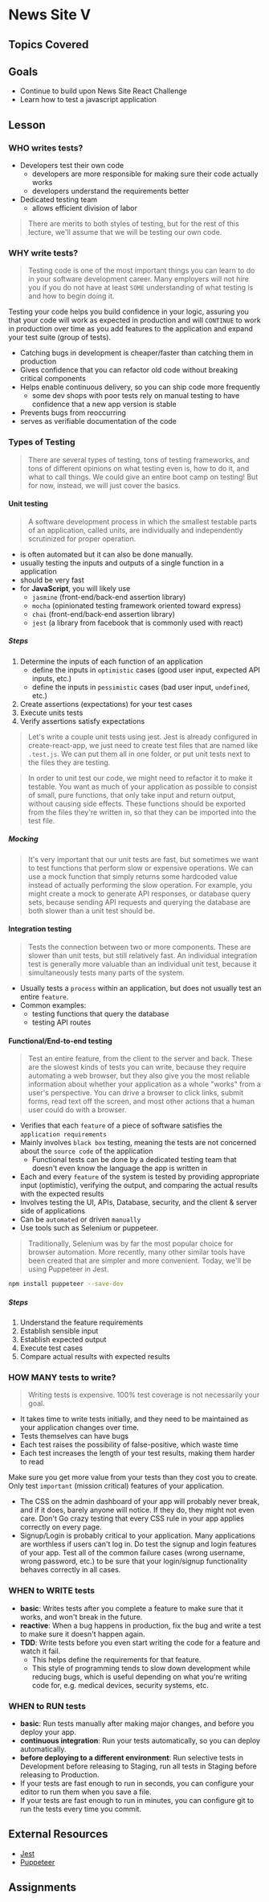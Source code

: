# News Site V

## Topics Covered

## Goals
- Continue to build upon News Site React Challenge
- Learn how to test a javascript application

## Lesson

### WHO writes tests?
- Developers test their own code
  - developers are more responsible for making sure their code actually works
  - developers understand the requirements better
- Dedicated testing team
  - allows efficient division of labor

> There are merits to both styles of testing, but for the rest of this lecture, we'll assume that we will be testing our own code. 

### WHY write tests?
> Testing code is one of the most important things you can learn to do in your software development career. Many employers will not hire you if you do not have at least `SOME` understanding of what testing is and how to begin doing it.

Testing your code helps you build confidence in your logic, assuring you that your code will work as expected in production and will `CONTINUE` to work in production over time as you add features to the application and expand your test suite (group of tests). 

- Catching bugs in development is cheaper/faster than catching them in production
- Gives confidence that you can refactor old code without breaking critical components
- Helps enable continuous delivery, so you can ship code more frequently
  - some dev shops with poor tests rely on manual testing to have confidence that a new app version is stable
- Prevents bugs from reoccurring
- serves as verifiable documentation of the code

### Types of Testing
> There are several types of testing, tons of testing frameworks, and tons of different opinions on what testing even is, how to do it, and what to call things. We could give an entire boot camp on testing! But for now, instead, we will just cover the basics.

#### Unit testing
> A software development process in which the smallest testable parts of an application, called units, are individually and independently scrutinized for proper operation.

- is often automated but it can also be done manually.
- usually testing the inputs and outputs of a single function in a application
- should be very fast
- for **JavaScript**, you will likely use
    - `jasmine` (front-end/back-end assertion library)
    - `mocha` (opinionated testing framework oriented toward express)
    - `chai` (front-end/back-end assertion library)
    - `jest` (a library from facebook that is commonly used with react)

##### Steps
1. Determine the inputs of each function of an application
    - define the inputs in `optimistic` cases (good user input, expected API inputs, etc.)
    - define the inputs in `pessimistic` cases (bad user input, `undefined`, etc.)
2. Create assertions (expectations) for your test cases
3. Execute units tests
4. Verify assertions satisfy expectations

> Let's write a couple unit tests using jest. Jest is already configured in create-react-app, we just need to create test files that are named like `.test.js`. We can put them all in one folder, or put unit tests next to the files they are testing. 

> In order to unit test our code, we might need to refactor it to make it testable. You want as much of your application as possible to consist of small, pure functions, that only take input and return output, without causing side effects. These functions should be exported from the files they're written in, so that they can be imported into the test file. 

##### Mocking
> It's very important that our unit tests are fast, but sometimes we want to test functions that perform slow or expensive operations. We can use a mock function that simply returns some hardcoded value instead of actually performing the slow operation. For example, you might create a mock to generate API responses, or database query sets, because sending API requests and querying the database are both slower than a unit test should be. 

#### Integration testing
> Tests the connection between two or more components. These are slower than unit tests, but still relatively fast. An individual integration test is generally more valuable than an individual unit test, because it simultaneously tests many parts of the system. 

- Usually tests a `process` within an application, but does not usually test an entire `feature`.
- Common examples:
  - testing functions that query the database
  - testing API routes




#### Functional/End-to-end testing
> Test an entire feature, from the client to the server and back. These are the slowest kinds of tests you can write, because they require automating a web browser, but they also give you the most reliable information about whether your application as a whole "works" from a user's perspective. You can drive a browser to click links, submit forms, read text off the screen, and most other actions that a human user could do with a browser. 



- Verifies that each `feature` of a piece of software satisfies the `application requirements`
- Mainly involves `black box` testing, meaning the tests are not concerned about the `source code` of the application
  - Functional tests can be done by a dedicated testing team that doesn't even know the language the app is written in
- Each and every `feature` of the system is tested by providing appropriate input (optimistic), verifying the output, and comparing the actual results with the expected results
- Involves testing the UI, APIs, Database, security, and the client & server side of applications
- Can be `automated` or driven `manually`
- Use tools such as Selenium or puppeteer. 

> Traditionally, Selenium was by far the most popular choice for browser automation. More recently, many other similar tools have been created that are simpler and more convenient. Today, we'll be using Puppeteer in Jest. 

```bash
npm install puppeteer --save-dev
```

##### Steps
1. Understand the feature requirements
2. Establish sensible input
3. Establish expected output
4. Execute test cases
5. Compare actual results with expected results

### HOW MANY tests to write?
> Writing tests is expensive. 100% test coverage is not necessarily your goal.

- It takes time to write tests initially, and they need to be maintained as your application changes over time.
- Tests themselves can have bugs
- Each test raises the possibility of false-positive, which waste time
- Each test increases the length of your test results, making them harder to read

Make sure you get more value from your tests than they cost you to create. Only test `important` (mission critical) features of your application.

- The CSS on the admin dashboard of your app will probably never break, and if it does, barely anyone will notice. If they do, they might not even care. Don't Go crazy testing that every CSS rule in your app applies correctly on every page.
- Signup/Login is probably critical to your application. Many applications are worthless if users can't log in. Do test the signup and login features of your app. Test all of the common failure cases (wrong username, wrong password, etc.) to be sure that your login/signup functionality behaves correctly in all cases.

### WHEN to WRITE tests
- **basic**: Writes tests after you complete a feature to make sure that it works, and won't break in the future.
- **reactive**: When a bug happens in production, fix the bug and write a test to make sure it doesn't happen again.
- **TDD**: Write tests before you even start writing the code for a feature and watch it fail. 
  - This helps define the requirements for that feature. 
  - This style of programming tends to slow down development while reducing bugs, which is useful depending on what you're writing code for, e.g. medical devices, security systems, etc. 

### WHEN to RUN tests
- **basic**: Run tests manually after making major changes, and before you deploy your app.
- **continuous integration**: Run your tests automatically, so you can deploy automatically.
- **before deploying to a different environment**: Run selective tests in Development before releasing to Staging, run all tests in Staging before releasing to Production.
- If your tests are fast enough to run in seconds, you can configure your editor to run them when you save a file.
- If your tests are fast enough to run in minutes, you can configure git to run the tests every time you commit.

## External Resources
- [Jest](https://jestjs.io/docs/getting-started)
- [Puppeteer](https://github.com/puppeteer/puppeteer)

## Assignments


